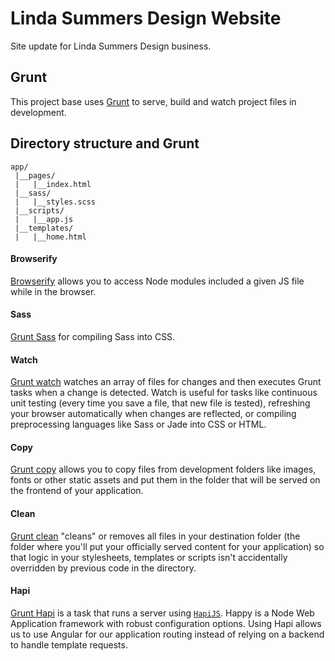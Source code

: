 Linda Summers Design Website
=================

Site update for Linda Summers Design business.

## Grunt

This project base uses [Grunt](http://gruntjs.com/) to serve, build and watch project files in development. 

## Directory structure and Grunt

```
app/
 |__pages/
 |   |__index.html
 |__sass/
 |   |__styles.scss
 |__scripts/
 |   |__app.js
 |__templates/
 |   |__home.html
```

#### Browserify

[Browserify](http://browserify.org/) allows you to access Node modules included a given JS file while in the browser.

#### Sass

[Grunt Sass](https://github.com/gruntjs/grunt-contrib-sass) for compiling Sass into CSS.

#### Watch

[Grunt watch](https://github.com/gruntjs/grunt-contrib-watch) watches an array of files for changes and then executes Grunt tasks when a change is detected. Watch is useful for tasks like continuous unit testing (every time you save a file, that new file is tested), refreshing your browser automatically when changes are reflected, or compiling preprocessing languages like Sass or Jade into CSS or HTML.

#### Copy

[Grunt copy](https://github.com/gruntjs/grunt-contrib-copy) allows you to copy files from development folders like images, fonts or other static assets and put them in the folder that will be served on the frontend of your application.

#### Clean

[Grunt clean](https://github.com/gruntjs/grunt-contrib-clean) "cleans" or removes all files in your destination folder (the folder where you'll put your officially served content for your application) so that logic in your stylesheets, templates or scripts isn't accidentally overridden by previous code in the directory.

#### Hapi

[Grunt Hapi](https://github.com/athieriot/grunt-hapi) is a task that runs a server using [`HapiJS`](http://hapijs.com/). Happy is a Node Web Application framework with robust configuration options. Using Hapi allows us to use Angular for our application routing instead of relying on a backend to handle template requests.
